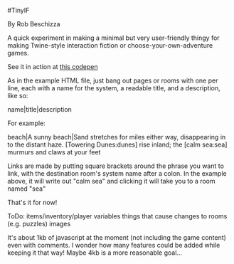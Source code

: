 #TinyIF

By Rob Beschizza

A quick experiment in making a minimal but very user-friendly thingy for making Twine-style interaction fiction or choose-your-own-adventure games.

See it in action at <a href="https://codepen.io/honeybunches/pen/OmgvrN">this codepen</a>

As in the example HTML file, just bang out pages or rooms with one per line, each with a name for the system, a readable title, and a description, like so:

name|title|description

For example:

beach|A sunny beach|Sand stretches for miles either way, disappearing in to the distant haze. [Towering Dunes:dunes] rise inland; the [calm sea:sea] murmurs and claws at your feet

Links are made by putting square brackets around the phrase you want to link, with the destination room's system name after a colon. In the example above, it will write out "calm sea" and clicking it will take you to a room named "sea"

That's it for now!

ToDo: 	items/inventory/player variables
		things that cause changes to rooms (e.g. puzzles)
		images

It's about 1kb of javascript at the moment (not including the game content) even with comments. I wonder how many features could be added while keeping it that way! Maybe 4kb is a more reasonable goal...

